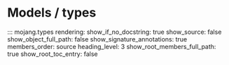 <link rel="stylesheet" href="/css/models.css" />

# Models / types

::: mojang.types
    rendering:
        show_if_no_docstring: true
        show_source: false
        show_object_full_path: false
        show_signature_annotations: true
        members_order: source
        heading_level: 3
        show_root_members_full_path: true
        show_root_toc_entry: false
